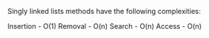

Singly linked lists methods have the following complexities:

Insertion - O(1)
Removal - O(n)
Search - O(n)
Access - O(n)